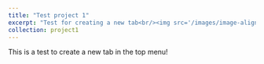 ```yaml
---
title: "Test project 1"
excerpt: "Test for creating a new tab<br/><img src='/images/image-alignment-150x150.jpg'>"
collection: project1
---
```


This is a test to create a new tab in the top menu!
